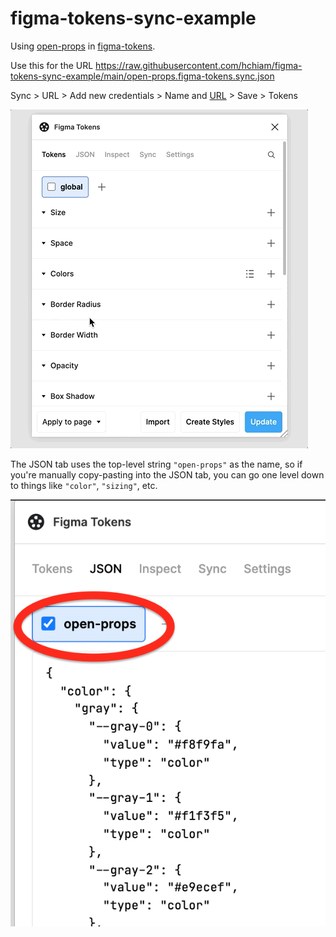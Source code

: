 # figma-tokens-sync-example

Using [open-props](https://github.com/argyleink/open-props) in [figma-tokens](https://github.com/six7/figma-tokens).

Use this for the URL https://raw.githubusercontent.com/hchiam/figma-tokens-sync-example/main/open-props.figma-tokens.sync.json

Sync > URL > Add new credentials > Name and [URL](https://raw.githubusercontent.com/hchiam/figma-tokens-sync-example/main/open-props.figma-tokens.sync.json) > Save > Tokens

![setup](setup.gif)

The JSON tab uses the top-level string `"open-props"` as the name, so if you're manually copy-pasting into the JSON tab, you can go one level down to things like `"color"`, `"sizing"`, etc.

![JSON tab looks different](json-tab-looks-different.png)
